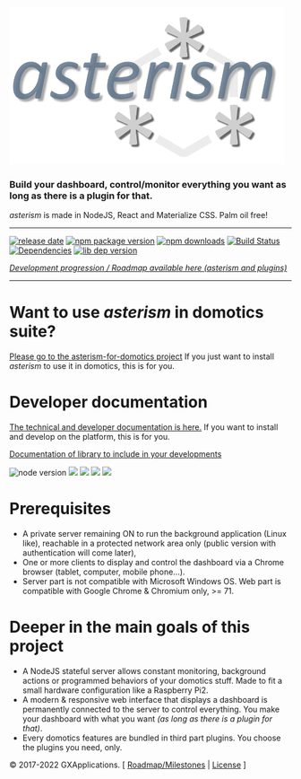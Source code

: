 ![asterism-logo](https://raw.githubusercontent.com/gxapplications/asterism/master/docs/asterism-text.png)

### Build your dashboard, control/monitor everything you want as long as there is a plugin for that.

_asterism_ is made in NodeJS, React and Materialize CSS. Palm oil free!

---

[![release date](https://img.shields.io/github/release-date/gxapplications/asterism.svg)](https://github.com/gxapplications/asterism/releases)
[![npm package version](https://badge.fury.io/js/asterism.svg?logo=npm)](https://www.npmjs.com/package/asterism)
[![npm downloads](https://img.shields.io/npm/dt/asterism.svg?logo=npm&label=npm%20downloads)](https://www.npmjs.com/package/asterism)
[![Build Status](https://travis-ci.org/gxapplications/asterism.png?branch=master&logo=travis)](https://travis-ci.org/gxapplications/asterism)
[![Dependencies](https://david-dm.org/gxapplications/asterism/status.svg?logo=dependabot)](https://david-dm.org/gxapplications/asterism)
[![lib dep version](https://img.shields.io/npm/dependency-version/asterism/asterism-plugin-library.svg)](https://www.npmjs.com/package/asterism-plugin-library)

_[Development progression / Roadmap available here (asterism and plugins)](https://github.com/users/gxapplications/projects/1)_

---

# Want to use _asterism_ in domotics suite? 

[Please go to the asterism-for-domotics project](https://github.com/gxapplications/asterism-for-domotics) If you just want to install _asterism_ to use it in domotics, this is for you.


# Developer documentation

[The technical and developer documentation is here.](https://github.com/gxapplications/asterism/wiki/Developer-documentation) If you want to install and develop on the platform, this is for you.

[Documentation of library to include in your developments](https://gxapplications.github.io/asterism-plugin-library/asterism-plugin-library/2.4.0/index.html)

![node version](https://img.shields.io/badge/node-%3E%3D%2012.12.0-pink.svg)
![](https://img.shields.io/npm/dependency-version/asterism/react.svg)
![](https://img.shields.io/npm/dependency-version/asterism/express.svg)
![](https://img.shields.io/npm/dependency-version/asterism/materialize-css.svg)
![](https://img.shields.io/npm/dependency-version/asterism/webpack.svg)


# Prerequisites

- A private server remaining ON to run the background application (Linux like), reachable in a protected network area only (public version with authentication will come later),
- One or more clients to display and control the dashboard via a Chrome browser (tablet, computer, mobile phone...).
- Server part is not compatible with Microsoft Windows OS. Web part is compatible with Google Chrome & Chromium only, >= 71.


# Deeper in the main goals of this project
 
- A NodeJS stateful server allows constant monitoring, background actions or programmed behaviors of your domotics stuff. Made to fit a small hardware configuration like a Raspberry Pi2. 
- A modern & responsive web interface that displays a dashboard is permanently connected to the server to control everything. You make your dashboard with what you want _(as long as there is a plugin for that)_.
- Every domotics features are bundled in third part plugins. You choose the plugins you need, only.


:copyright: 2017-2022 GXApplications. [ [Roadmap/Milestones](https://github.com/gxapplications/asterism/milestones?direction=asc&sort=due_date&state=open) | [License](https://github.com/gxapplications/asterism/blob/master/LICENSE.md) ]
